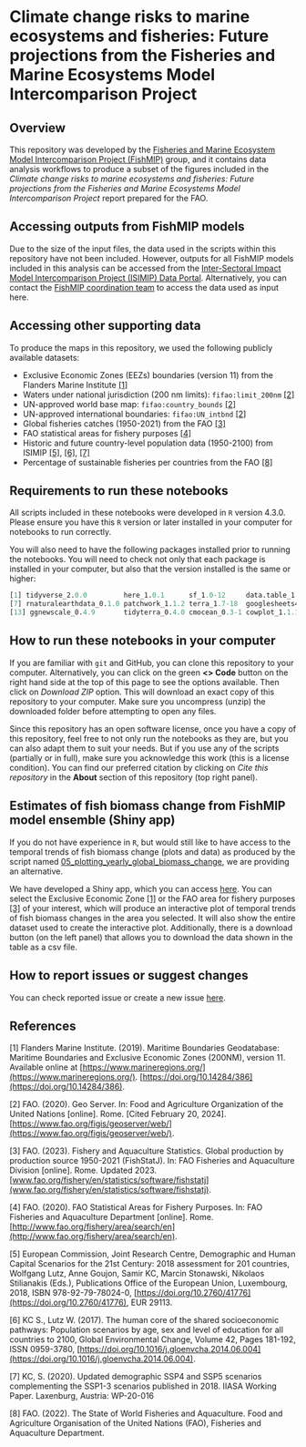 # Climate change risks to marine ecosystems and fisheries: Future projections from the Fisheries and Marine Ecosystems Model Intercomparison Project

## Overview
This repository was developed by the [Fisheries and Marine Ecosystem Model Intercomparison Project (FishMIP)](https://fishmip.org/) group, and it contains data analysis workflows to produce a subset of the figures included in the *Climate change risks to marine ecosystems and fisheries: Future projections from the Fisheries and Marine Ecosystems Model Intercomparison Project* report prepared for the FAO.  
  
## Accessing outputs from FishMIP models
Due to the size of the input files, the data used in the scripts within this repository have not been included. However, outputs for all FishMIP models included in this analysis can be accessed from the [Inter-Sectoral Impact Model Intercomparison Project (ISIMIP) Data Portal](https://data.isimip.org/). Alternatively, you can contact the [FishMIP coordination team](mailto:fishmip.coordinators@gmail.com) to access the data used as input here.  
  
## Accessing other supporting data
To produce the maps in this repository, we used the following publicly available datasets:  
- Exclusive Economic Zones (EEZs) boundaries (version 11) from the Flanders Marine Institute [[1]](#1)  
- Waters under national jurisdiction (200 nm limits): `fifao:limit_200nm` [[2]](#2)  
- UN-approved world base map: `fifao:country_bounds` [[2]](#2)  
- UN-approved international boundaries: `fifao:UN_intbnd` [[2]](#2)  
- Global fisheries catches (1950-2021) from the FAO [[3]](#3)  
- FAO statistical areas for fishery purposes [[4]](#4)  
- Historic and future country-level population data (1950-2100) from ISIMIP [[5]](#5), [[6]](#6), [[7]](#7)  
- Percentage of sustainable fisheries per countries from the FAO [[8]](#8)  
  
## Requirements to run these notebooks
All scripts included in these notebooks were developed in `R` version 4.3.0. Please ensure you have this `R` version or later installed in your computer for notebooks to run correctly.  
  
You will also need to have the following packages installed prior to running the notebooks. You will need to check not only that each package is installed in your computer, but also that the version installed is the same or higher:  
  
```R
[1] tidyverse_2.0.0         here_1.0.1      sf_1.0-12     data.table_1.14.8   countrycode_1.5.0 rnaturalearth_0.3.2 glue_1.7.0
[7] rnaturalearthdata_0.1.0 patchwork_1.1.2 terra_1.7-18  googlesheets4_1.1.0 readxl_1.4.2      janitor_2.2.0 
[13] ggnewscale_0.4.9       tidyterra_0.4.0 cmocean_0.3-1 cowplot_1.1.1       shiny_1.7.4       
```
  
## How to run these notebooks in your computer
If you are familiar with `git` and GitHub, you can clone this repository to your computer. Alternatively, you can click on the green **<> Code** button on the right hand side at the top of this page to see the options available. Then click on *Download ZIP* option. This will download an exact copy of this repository to your computer. Make sure you uncompress (unzip) the downloaded folder before attempting to open any files.  
  
Since this repository has an open software license, once you have a copy of this repository, feel free to not only run the notebooks as they are, but you can also adapt them to suit your needs. But if you use any of the scripts (partially or in full), make sure you acknowledge this work (this is a license condition). You can find our preferred citation by clicking on *Cite this repository* in the **About** section of this repository (top right panel).  
  
## Estimates of fish biomass change from FishMIP model ensemble (Shiny app)
If you do not have experience in `R`, but would still like to have access to the temporal trends of fish biomass change (plots and data) as produced by the script named [05_plotting_yearly_global_biomass_change](https://github.com/Fish-MIP/FAO_Report/blob/main/scripts/05_plotting_yearly_global_biomass_change.Rmd), we are providing an alternative.  
  
We have developed a Shiny app, which you can access [here](https://rstudio.global-ecosystem-model.cloud.edu.au/shiny/FAO_Report/Shiny_app/). You can select the Exclusive Economic Zone [[1]](#1) or the FAO area for fishery purposes [[3]](#3) of your interest, which will produce an interactive plot of temporal trends of fish biomass changes in the area you selected. It will also show the entire dataset used to create the interactive plot. Additionally, there is a download button (on the left panel) that allows you to download the data shown in the table as a csv file.  
  
## How to report issues or suggest changes
You can check reported issue or create a new issue [here](https://github.com/Fish-MIP/FAO_Report/issues).  
  
## References
<a id="1">[1]</a> 
Flanders Marine Institute. (2019). Maritime Boundaries Geodatabase: Maritime Boundaries and Exclusive Economic Zones (200NM), version 11. Available online at [https://www.marineregions.org/](https://www.marineregions.org/). [https://doi.org/10.14284/386](https://doi.org/10.14284/386).    
  
<a id="2">[2]</a> 
FAO. (2020). Geo Server. In: Food and Agriculture Organization of the United Nations [online]. Rome. [Cited February 20, 2024]. [https://www.fao.org/figis/geoserver/web/](https://www.fao.org/figis/geoserver/web/).    

<a id="3">[3]</a> 
FAO. (2023). Fishery and Aquaculture Statistics. Global production by production source 1950-2021 (FishStatJ). In: FAO Fisheries and Aquaculture Division [online]. Rome. Updated 2023. [www.fao.org/fishery/en/statistics/software/fishstatj](www.fao.org/fishery/en/statistics/software/fishstatj).  
  
<a id="4">[4]</a> 
FAO. (2020). FAO Statistical Areas for Fishery Purposes. In: FAO Fisheries and Aquaculture Department [online]. Rome. [http://www.fao.org/fishery/area/search/en](http://www.fao.org/fishery/area/search/en).  
  
<a id="5">[5]</a> 
European Commission, Joint Research Centre, Demographic and Human Capital Scenarios for the 21st Century: 2018 assessment for 201 countries, Wolfgang Lutz, Anne Goujon, Samir KC, Marcin Stonawski, Nikolaos Stilianakis (Eds.), Publications Office of the European Union, Luxembourg, 2018, ISBN 978-92-79-78024-0, [https://doi.org/10.2760/41776](https://doi.org/10.2760/41776), EUR 29113.  
  
<a id="6">[6]</a> 
KC S., Lutz W. (2017). The human core of the shared socioeconomic pathways: Population scenarios by age, sex and level of education for all countries to 2100, Global Environmental Change, Volume 42, Pages 181-192, ISSN 0959-3780, [https://doi.org/10.1016/j.gloenvcha.2014.06.004](https://doi.org/10.1016/j.gloenvcha.2014.06.004).  
  
<a id="7">[7]</a> 
KC, S. (2020). Updated demographic SSP4 and SSP5 scenarios complementing the SSP1-3 scenarios published in 2018. IIASA Working Paper. Laxenburg, Austria: WP-20-016  
  
<a id="8">[8]</a> 
FAO. (2022). The State of World Fisheries and Aquaculture. Food and Agriculture Organisation of the United Nations (FAO), Fisheries and Aquaculture Department.
